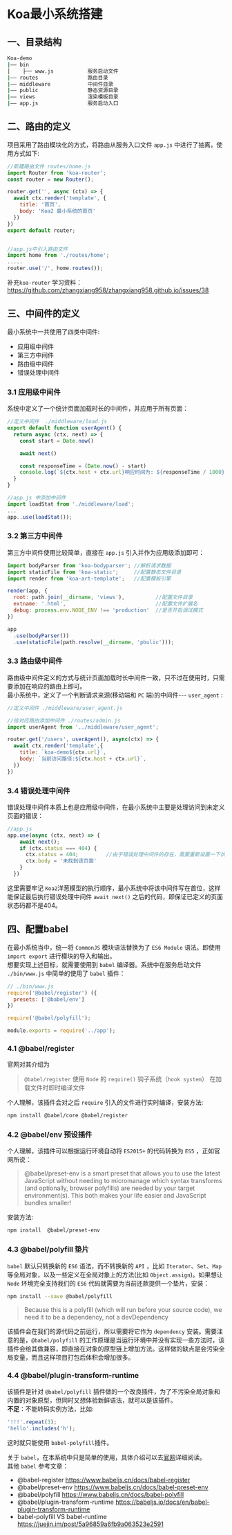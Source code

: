 # Koa最小系统搭建

## 一、目录结构
```sh
Koa-demo
|—— bin                   
│    ├── www.js           服务启动文件
|—— routes                路由目录
|—— middleware            中间件目录
|—— public                静态资源目录
|—— views                 渲染模板目录
|—— app.js                服务启动入口
```

## 二、路由的定义
项目采用了路由模块化的方式，将路由从服务入口文件 `app.js` 中进行了抽离，使用方式如下:
```js
//新建路由文件 routes/home.js
import Router from 'koa-router';
const router = new Router();

router.get('', async (ctx) => {
  await ctx.render('template', {
    title: '首页',
    body: 'Koa2 最小系统的首页'
  })
})
export default router;


//app.js中引入路由文件
import home from './routes/home';
.....
router.use('/', home.routes());
```

补充`koa-router` 学习资料：https://github.com/zhangxiang958/zhangxiang958.github.io/issues/38

## 三、中间件的定义
最小系统中一共使用了四类中间件:
* 应用级中间件
* 第三方中间件
* 路由级中间件
* 错误处理中间件

### 3.1 应用级中间件
系统中定义了一个统计页面加载时长的中间件，并应用于所有页面：
```js
//定义中间件  ./middleware/load.js
export default function userAgent() {
  return async (ctx, next) => {
    const start = Date.now()

    await next()

    const responseTime = (Date.now() - start)
    console.log(`${ctx.host + ctx.url}响应时间为: ${responseTime / 1000}s`)
  }
}

//app.js 中添加中间件
import loadStat from './middleware/load';
...
app..use(loadStat());
```

### 3.2 第三方中间件
第三方中间件使用比较简单，直接在 `app.js` 引入并作为应用级添加即可：
```js
import bodyParser from 'koa-bodyparser'; //解析请求数据
import staticFile from 'koa-static';     //配置静态文件目录
import render from 'koa-art-template';   //配置模板引擎

render(app, {
  root: path.join(__dirname, 'views'),          //配置文件目录
  extname: '.html',                             //配置文件扩展名
  debug: process.env.NODE_ENV !== 'production'  //是否开启调试模式
})

app
  .use(bodyParser())
  .use(staticFile(path.resolve(__dirname, 'pbulic')));
```

### 3.3 路由级中间件
路由级中间件定义的方式与统计页面加载时长中间件一致，只不过在使用时，只需要添加在响应的路由上即可。  
最小系统中，定义了一个判断请求来源(移动端和 `PC` 端)的中间件--- `user_agent` :
```js
//定义中间件 ./middleware/user_agent.js

//给对应路由添加中间件 ./routes/admin.js
import userAgent from '../middleware/user_agent';

router.get('/users', userAgent(), async(ctx) => {
  await ctx.render('template',{
    title: `koa-demo${ctx.url}`,
    body: `当前访问路径:${ctx.host + ctx.url}`,
  })
})
```

### 3.4 错误处理中间件
错误处理中间件本质上也是应用级中间件，在最小系统中主要是处理访问到未定义页面的错误：
```js
//app.js
app.use(async (ctx, next) => {
    await next();
    if (ctx.status === 404) {
      ctx.status = 404;         //由于错误处理中间件的存在，需要重新设置一下状态码
      ctx.body = '未找到该页面'
    }
  })
```
这里需要牢记 `Koa2`洋葱模型的执行顺序，最小系统中将该中间件写在首位，这样能保证最后执行错误处理中间件 `await next()` 之后的代码，即保证已定义的页面状态码都不是404。

## 四、配置babel
在最小系统当中，统一将 `CommonJS` 模块语法替换为了 `ES6 Module` 语法。即使用`import export` 进行模块的导入和输出。  
想要实现上述目标，就需要使用到 `babel` 编译器。系统中在服务启动文件 `./bin/www.js` 中简单的使用了 `babel` 插件：
```js
// ./bin/www.js
require('@babel/register') ({
  presets: ['@babel/env']
})

require('@babel/polyfill');

module.exports = require('../app');
```
### 4.1 @babel/register
官网对其介绍为
> `@babel/register` 使用 `Node` 的 `require()` 钩子系统（`hook system`） 在加载文件时即时编译文件  

个人理解，该插件会对之后 `require` 引入的文件进行实时编译，安装方法:
```sh
npm install @babel/core @babel/register
```

### 4.2 @babel/env 预设插件
个人理解，该插件可以根据运行环境自动将 `ES2015+` 的代码转换为 `ES5` ，正如官网所说：
> @babel/preset-env is a smart preset that allows you to use the latest JavaScript without needing to micromanage which syntax transforms (and optionally, browser polyfills) are needed by your target environment(s). This both makes your life easier and JavaScript bundles smaller!

安装方法:
```sh
npm install  @babel/preset-env
```

### 4.3 @babel/polyfill 垫片
`babel` 默认只转换新的 `ES6` 语法，而不转换新的 `API` ，比如 `Iterator`、`Set`、`Map`等全局对象，以及一些定义在全局对象上的方法(比如 `Object.assign`)。如果想让 `Node` 环境完全支持我们的 `ES6` 代码就需要为当前还款提供一个垫片，安装：
```sh
npm install --save @babel/polyfill
```
> Because this is a polyfill (which will run before your source code), we need it to be a dependency, not a devDependency

该插件会在我们的源代码之前运行，所以需要将它作为 `dependency` 安装。需要注意的是，`@babel/polyfill` 的工作原理是当运行环境中并没有实现一些方法时，该插件会给其做兼容，即直接在对象的原型链上增加方法。这样做的缺点是会污染全局变量，而且这样项目打包后体积会增加很多。

### 4.4 @babel/plugin-transform-runtime
该插件是针对 `@babel/polyfill` 插件做的一个改良插件，为了不污染全局对象和内置的对象原型，但同时又想体验新鲜语法，就可以是该插件。  
**不足**：不能转码实例方法，比如:
```js
'!!!'.repeat(3);
'hello'.includes('h');
```
这时就只能使用 `babel-polyfill`插件。  

关于 `babel`，在本系统中只是简单的使用，具体介绍可以去[官网](https://www.babeljs.cn/docs/)详细阅读。  
其他 `babel` 参考文章：
* @babel-register  https://www.babeljs.cn/docs/babel-register
* @babel/preset-env  https://www.babeljs.cn/docs/babel-preset-env
* @babel/polyfill  https://www.babeljs.cn/docs/babel-polyfill
* @babel/plugin-transform-runtime  https://babeljs.io/docs/en/babel-plugin-transform-runtime
* babel-polyfill VS babel-runtime  https://juejin.im/post/5a96859a6fb9a063523e2591